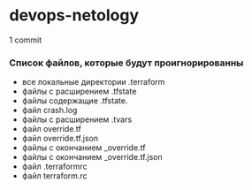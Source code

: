# devops-netology
1 commit

### Список файлов, которые будут проигнорированны
- все локальные директории .terraform
- файлы с расширением .tfstate
- файлы содержащие .tfstate.
- файл crash.log
- файлы с расширением .tvars
- файл override.tf
- файл override.tf.json
- файлы с окончанием _override.tf
- файлы с окончанием _override.tf.json
- файл .terraformrc
- файл terraform.rc
